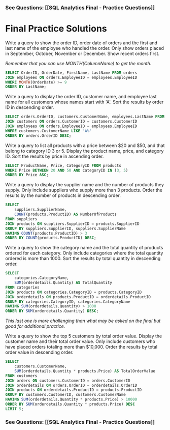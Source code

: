 ### See Questions: [[SQL Analytics Final - Practice Questions]]
# Final Practice Solutions

Write a query to show the order ID, order date of orders and the first and last name of the employee who handled the order. Only show orders placed in September, October, November or December. Show recent orders first.

*Remember that you can use MONTH(ColumnName) to get the month.*

```sql
SELECT OrderID, OrderDate, FirstName, LastName FROM orders
JOIN employees ON orders.EmployeeID = employees.EmployeeID
WHERE MONTH(OrderDate) >= 9
ORDER BY LastName;
```

Write a query to display the order ID, customer name, and employee last name for all customers whose names start with 'A'. Sort the results by order ID in descending order.

```sql
SELECT orders.OrderID, customers.CustomerName, employees.LastName FROM orders
JOIN customers ON orders.CustomerID = customers.CustomerID
JOIN employees ON orders.EmployeeID = employees.EmployeeID
WHERE customers.CustomerName LIKE 'A%'
ORDER BY orders.OrderID DESC;
```

Write a query to list all products with a price between $20 and $50, and that belong to category ID 3 or 5. Display the product name, price, and category ID. Sort the results by price in ascending order.

```sql
SELECT ProductName, Price, CategoryID FROM products
WHERE Price BETWEEN 20 AND 50 AND CategoryID IN (3, 5)
ORDER BY Price ASC;
```

Write a query to display the supplier name and the number of products they supply. Only include suppliers who supply more than 3 products. Order the results by the number of products in descending order.

```sql
SELECT 
	suppliers.SupplierName, 
	COUNT(products.ProductID) AS NumberOfProducts 
FROM suppliers
JOIN products ON suppliers.SupplierID = products.SupplierID
GROUP BY suppliers.SupplierID, suppliers.SupplierName
HAVING COUNT(products.ProductID) > 3
ORDER BY COUNT(products.ProductID) DESC;
```

Write a query to show the category name and the total quantity of products ordered for each category. Only include categories where the total quantity ordered is more than 1000. Sort the results by total quantity in descending order.

```sql
SELECT 
	categories.CategoryName, 
	SUM(orderdetails.Quantity) AS TotalQuantity 
FROM categories
JOIN products ON categories.CategoryID = products.CategoryID
JOIN orderdetails ON products.ProductID = orderdetails.ProductID
GROUP BY categories.CategoryID, categories.CategoryName
HAVING SUM(orderdetails.Quantity) > 1000
ORDER BY SUM(orderdetails.Quantity) DESC;
```

*This last one is more challenging than what may be asked on the final but good for additional practice.*

Write a query to show the top 5 customers by total order value. Display the customer name and their total order value. Only include customers who have placed orders totaling more than $10,000. Order the results by total order value in descending order.

```sql
SELECT 
	customers.CustomerName, 
	SUM(orderdetails.Quantity * products.Price) AS TotalOrderValue
FROM customers
JOIN orders ON customers.CustomerID = orders.CustomerID
JOIN orderdetails ON orders.OrderID = orderdetails.OrderID
JOIN products ON orderdetails.ProductID = products.ProductID
GROUP BY customers.CustomerID, customers.CustomerName
HAVING SUM(orderdetails.Quantity * products.Price) > 10000
ORDER BY SUM(orderdetails.Quantity * products.Price) DESC
LIMIT 5;
```

### See Questions: [[SQL Analytics Final - Practice Questions]]